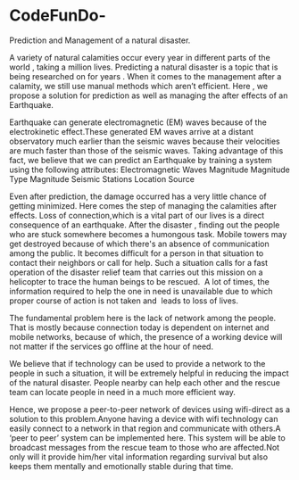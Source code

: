 # CodeFunDo-
Prediction and Management of a natural disaster.

A variety of natural calamities occur every year in different parts of the world , taking a million lives. Predicting a natural disaster is a topic that is being researched on for years . When it comes to the management after a calamity, we still use manual methods which aren’t  efficient. Here , we propose a solution for prediction as well as managing the after effects of an Earthquake.

Earthquake can generate electromagnetic (EM) waves because of the electrokinetic effect.These generated EM waves arrive at a distant observatory much earlier than the seismic waves because their velocities are much faster than those of the seismic waves. Taking advantage of this fact, we believe that we can predict an Earthquake by training a system using the following attributes:
Electromagnetic Waves
Magnitude
Magnitude Type
Magnitude Seismic Stations
Location Source

Even after prediction, the damage occurred has a very little chance of getting minimized. Here comes the step of managing the calamities after effects. Loss of connection,which is a vital part of our lives is a direct consequence of an earthquake. After the disaster , finding out the people who are stuck somewhere becomes a humongous task. Mobile towers may get destroyed because of which there's an absence of communication among the public. It becomes difficult for a person in that situation to contact their neighbors or call for help. Such a situation calls for a fast operation of the disaster relief team that carries out this mission on a helicopter to trace the human beings to be rescued.  A lot of times, the information required to help the one in need is unavailable due to which proper course of action is not taken and  leads to loss of lives.

The fundamental problem here is the lack of network among the people. That is mostly because connection today is dependent on internet and mobile networks, because of which, the presence of a working device will not matter if the services go offline at the hour of need.

We believe that if technology can be used to provide a network to the people in such a situation, it will be extremely helpful in reducing the impact of the natural disaster. People nearby can help each other and the rescue team can locate people in need in a much more efficient way.

Hence, we propose a peer-to-peer network of devices using wifi-direct as a solution to this problem.Anyone having a device with wifi technology can easily connect to a network in that region and communicate with others.A ‘peer to peer’ system can be implemented here. This system will be able to broadcast messages from the rescue team to those who are affected.Not only will it provide him/her vital information regarding survival but also keeps them mentally and emotionally stable during that time.
